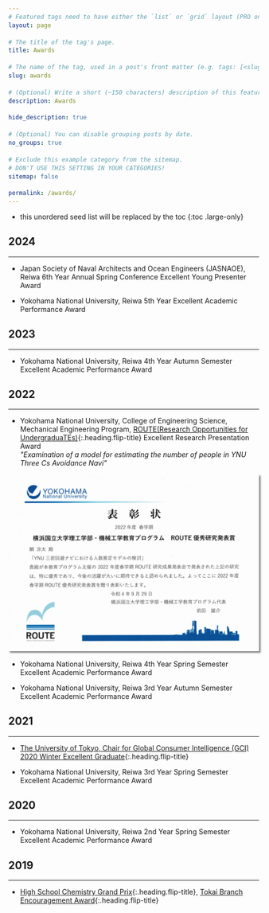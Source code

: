 ```yaml
---
# Featured tags need to have either the `list` or `grid` layout (PRO only).
layout: page

# The title of the tag's page.
title: Awards

# The name of the tag, used in a post's front matter (e.g. tags: [<slug>]).
slug: awards

# (Optional) Write a short (~150 characters) description of this featured tag.
description: Awards

hide_description: true

# (Optional) You can disable grouping posts by date.
no_groups: true

# Exclude this example category from the sitemap.
# DON'T USE THIS SETTING IN YOUR CATEGORIES!
sitemap: false

permalink: /awards/
---
```


* this unordered seed list will be replaced by the toc 
{:toc .large-only}

## 2024
----------------------------------------------------------------
* Japan Society of Naval Architects and Ocean Engineers (JASNAOE), Reiwa 6th Year Annual Spring Conference Excellent Young Presenter Award

* Yokohama National University, Reiwa 5th Year Excellent Academic Performance Award

## 2023
----------------------------------------------------------------
* Yokohama National University, Reiwa 4th Year Autumn Semester Excellent Academic Performance Award

## 2022
----------------------------------------------------------------
* Yokohama National University, College of Engineering Science, Mechanical Engineering Program, [ROUTE(Research Opportunities for UndergraduaTEs)]{:.heading.flip-title} Excellent Research Presentation Award <br>
*"Examination of a model for estimating the number of people in YNU Three Cs Avoidance Navi"*
<img src="img/2022_ROUTE.png" style="box-shadow: 3px 3px 3px gray;">

* Yokohama National University, Reiwa 4th Year Spring Semester Excellent Academic Performance Award

* Yokohama National University, Reiwa 3rd Year Autumn Semester Excellent Academic Performance Award

## 2021
----------------------------------------------------------------
* [The University of Tokyo, Chair for Global Consumer Intelligence (GCI) 2020 Winter Excellent Graduate]{:.heading.flip-title}

* Yokohama National University, Reiwa 3rd Year Spring Semester Excellent Academic Performance Award
  
## 2020
----------------------------------------------------------------
* Yokohama National University, Reiwa 2nd Year Spring Semester Excellent Academic Performance Award
  
## 2019
----------------------------------------------------------------
* [High School Chemistry Grand Prix]{:.heading.flip-title}, [Tokai Branch Encouragement Award]{:.heading.flip-title}


[ROUTE(Research Opportunities for UndergraduaTEs)]: http://es-route.ynu.ac.jp/
[The University of Tokyo, Chair for Global Consumer Intelligence (GCI) 2020 Winter excellent graduate]: https://gci.t.u-tokyo.ac.jp/gci2020winter-honors/
  
[High School Chemistry Grand Prix]: https://gp.csj.jp/ 
[Tokai Branch Encouragement Award]: https://tokai.chemistry.or.jp/wp-content/uploads/2022/09/award_2020.pdf
